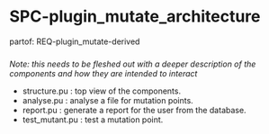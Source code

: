 # SPC-plugin_mutate_architecture
partof: REQ-plugin_mutate-derived
###

*Note: this needs to be fleshed out with a deeper description of the components and how they are intended to interact*

 - structure.pu : top view of the components.
 - analyse.pu : analyse a file for mutation points.
 - report.pu : generate a report for the user from the database.
 - test_mutant.pu : test a mutation point.

